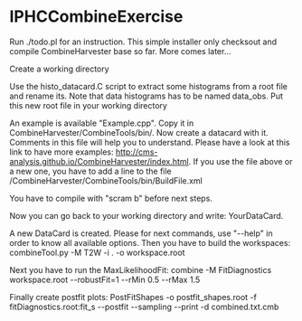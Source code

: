 # IPHCCombineExercise

Run ./todo.pl for an instruction. This simple installer only checksout and compile CombineHarvester base so far. More comes later...

Create a working directory

Use the histo_datacard.C script to extract some histograms from a root file and rename its. Note that data histograms has to be named data_obs. Put this new root file in your working directory

An example is available "Example.cpp". Copy it in CombineHarvester/CombineTools/bin/.
Now create a datacard with it.
Comments in this file will help you to understand.
Please have a look at this link to have more examples: http://cms-analysis.github.io/CombineHarvester/index.html.
If you use the file above or a new one, you have to add a line to the file /CombineHarvester/CombineTools/bin/BuildFile.xml

You have to compile with "scram b" before next steps.

Now you can go back to your working directory and write: YourDataCard.

A new DataCard is created.
Please for next commands, use "--help" in order to know all available options.
Then you have to build the workspaces: combineTool.py -M T2W -i . -o workspace.root

Next you have to run the MaxLikelihoodFit: combine -M FitDiagnostics workspace.root --robustFit=1  --rMin 0.5 --rMax 1.5

Finally create postfit plots: PostFitShapes -o postfit_shapes.root -f fitDiagnostics.root:fit_s --postfit --sampling --print -d combined.txt.cmb

